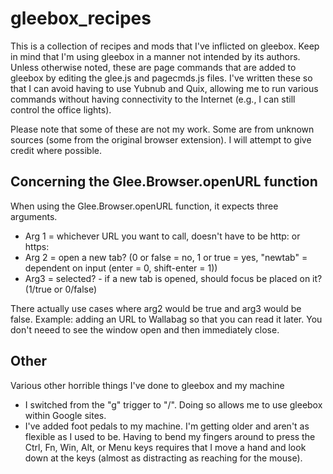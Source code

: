 # gleebox_recipes
This is a collection of recipes and mods that I've inflicted on gleebox.  Keep in mind that I'm using gleebox in a manner not intended by its authors.  Unless otherwise noted, these are page commands that are added to gleebox by editing the glee.js and pagecmds.js files.  I've written these so that I can avoid having to use Yubnub and Quix, allowing me to run various commands without having connectivity to the Internet (e.g., I can still control the office lights).

Please note that some of these are not my work.  Some are from unknown sources (some from the original browser extension).  I will attempt to give credit where possible.

## Concerning the Glee.Browser.openURL function
When using the Glee.Browser.openURL function, it expects three arguments.
* Arg 1 = whichever URL you want to call, doesn't have to be http: or https:
* Arg 2 = open a new tab? (0 or false = no, 1 or true = yes, "newtab" = dependent on input (enter = 0, shift-enter = 1))
* Arg3 = selected? - if a new tab is opened, should focus be placed on it?  (1/true or 0/false)

There actually use cases where arg2 would be true and arg3 would be false.  Example: adding an URL to Wallabag so that you can read it later.  You don't neeed to see the window open and then immediately close.

## Other
Various other horrible things I've done to gleebox and my machine
* I switched from the "g" trigger to "/".  Doing so allows me to use gleebox within Google sites.
* I've added foot pedals to my machine.  I'm getting older and aren't as flexible as I used to be.  Having to bend my fingers around to press the Ctrl, Fn, Win, Alt, or Menu keys requires that I move a hand and look down at the keys (almost as distracting as reaching for the mouse).
